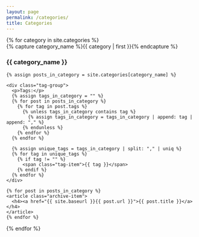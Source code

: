 ```yaml
---
layout: page
permalink: /categories/
title: Categories
---
```


<div id="archives">
{% for category in site.categories %}
  <div class="archive-group">
    {% capture category_name %}{{ category | first }}{% endcapture %}
    <div id="#{{ category_name | slugize }}"></div>
    <h3 class="category-head">{{ category_name }}</h3>
    <a name="{{ category_name | slugize }}"></a>

    {% assign posts_in_category = site.categories[category_name] %}
    
    <div class="tag-group">
      <p>Tags:</p>
      {% assign tags_in_category = "" %}
      {% for post in posts_in_category %}
        {% for tag in post.tags %}
          {% unless tags_in_category contains tag %}
            {% assign tags_in_category = tags_in_category | append: tag | append: "," %}
          {% endunless %}
        {% endfor %}
      {% endfor %}
      
      {% assign unique_tags = tags_in_category | split: "," | uniq %}
      {% for tag in unique_tags %}
        {% if tag != "" %}
          <span class="tag-item">{{ tag }}</span>
        {% endif %}
      {% endfor %}
    </div>

    {% for post in posts_in_category %}
    <article class="archive-item">
      <h4><a href="{{ site.baseurl }}{{ post.url }}">{{ post.title }}</a></h4>
    </article>
    {% endfor %}
  </div>
{% endfor %}
</div>
